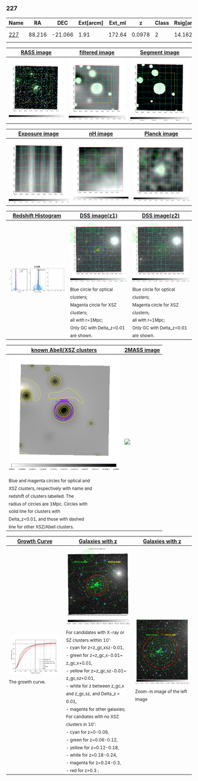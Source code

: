 <div STYLE="page-break-after: always;"></div>

### 227

|Name          |RA          |DEC      | Ext[arcm] | Ext_ml | z    | Class| Rsig[arcmin] | CRsig[c/s] | CR500[c/s] | R500[Mpc] |L500[erg/s]|F500[erg/s/cm^2]| M500[Msun]|Tx[keV]|beta|GC(XSZ,Delta_z<0.01)| GC(OPT,Delta_z<0.01)|GC|alias|
|--------------|------------|------------|---|---|-----------|--------|------|------|----|----|----|----|----|----|----|----|----|----|---|
|[227](script/227.md)     | 88.216       | -21.066       | 1.91    | 172.64   | 0.0978 | 2   | 14.162 |0.499 |0.475 |1.069 |2.136e+44 |8.835e-12 |3.819e+14 |5.047 |0.764 |Tar, |Wen, |Tar, XBACs, |k198|

|[RASS image](../image/227/227_img.pdf)|[filtered image](../image/227/227_fil.pdf)|[Segment image](../image/227/227_seg.pdf)|
|-------------------|--------------------|-------------------|
| <img src="../image/227/227_img.png" width="300">  | <img src="../image/227/227_fil.png" width="300">   | <img src="../image/227/227_seg.png" width="300">  |

|[Exposure image](../image/227/227_mex.pdf)| [nH image](../image/227/227_nh.pdf)| [Planck image](../image/227/227_p.pdf)|
|-------------------|--------------------|-------------------|
|<img src="../image/227/227_mex.png" width="300">   | <img src="../image/227/227_nh.png" width="300">    | <img src="../image/227/227_p.png" width="300"> |

|[Redshift Histogram](../image/227/227_zg.pdf) | [DSS image(z1)](../image/227/227_dss_z1.pdf)      |  [DSS image(z2)](../image/227/227_dss_z2.pdf)    |
|-------------------|--------------------|-------------------|
|<img src="../image/227/227_zg.png" width="300"> |<img src="../image/227/227_dss_z1.png" width="300"> <sub><br>Blue circle for optical clusters; <br>Magenta circle for XSZ clusters; <br>all with r=1Mpc; <br>Only GC with Delta_z<0.01 are shown. </sub>| <img src="../image/227/227_dss_z2.png" width="300"><sub><br>Blue circle for optical clusters; <br>Magenta circle for XSZ clusters; <br>all with r=1Mpc; <br>Only GC with Delta_z<0.01 are shown. </sub> |

|[known Abell/XSZ clusters](../image/227/227_m.pdf) | [2MASS image](../image/227/227_2mass.pdf)      |
|-------------------|-------------------|
|<img src=../image/227/227_m.png width="300"> <sub><br>Blue and magenta circles for optical and <br>XSZ clusters, respectively with name and <br>redshift of clusters labelled. The <br>radius of circles are 1Mpc. Circles with <br>solid line for clusters with <br>Delta_z<0.01, and those with dashed <br>line for other XSZ/Abell clusters.        </sub>|<img src="../image/227/227_2mass.png" width="300">  |

|[Growth Curve](../image/227/227_gca_all.png) |[Galaxies with z](../image/227/227_opt_ned.pdf) |[Galaxies with z](../image/227/227_opt_ned_zoom.pdf) |
|-------------------|-------------------|-------------------|
| <img src="../image/227/227_gca_all.png" width="300"> <sub><br>The growth curve.</sub>| <img src=../image/227/227_opt_ned.png width="300"> <br><sub> For candidates with X-ray or SZ clusters within 10': <br> - cyan for z<z_gc,xsz-0.01, <br> - green for z=z_gc,x-0.01~ z_gc,x+0.01, <br> - yellow for z=z_gc,sz-0.01~ z_gc,sz+0.01, <br> - white for z between z_gc,x and z_gc,sz, and Delta_z > 0.01, <br> - magenta for other galaxies; <br>For candiates with no XSZ clusters in 10': <br> - cyan for z=0-0.06, <br> - green for z=0.06-0.12, <br> - yellow for z=0.12-0.18, <br> - white for z=0.18-0.24, <br> - magenta for z=0.24-0.3, <br> - red for z>0.3 ;  </sub>|<img src=../image/227/227_opt_ned_zoom.png width="300">  <br><sub> Zoom-in image of the left image</sub>|




